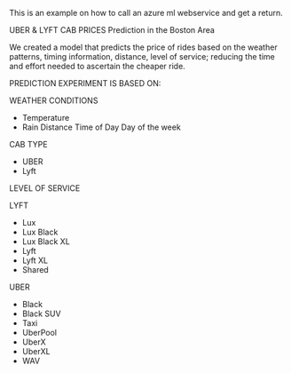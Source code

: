 This is an example on how to call an azure ml webservice and get a return.

UBER & LYFT CAB PRICES
Prediction in the Boston Area

We created a model that predicts the price of rides based on the weather patterns, timing information, distance, level of service; reducing the time and effort needed to ascertain the cheaper ride.

PREDICTION EXPERIMENT IS BASED ON:

WEATHER CONDITIONS
- Temperature
- Rain
Distance
Time of Day
Day of the week

CAB TYPE
- UBER
- Lyft

LEVEL OF SERVICE

LYFT
 - Lux
 - Lux Black
 - Lux Black XL
 - Lyft
 - Lyft XL
 - Shared
 
UBER
 - Black
 - Black SUV
 - Taxi
 - UberPool
 - UberX
 - UberXL
 - WAV


